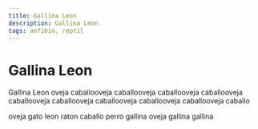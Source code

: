 ```yaml
---
title: Gallina Leon
description: Gallina Leon
tags: anfibio, reptil
---
```


# Gallina Leon

Gallina Leon oveja caballooveja caballooveja caballooveja caballooveja caballooveja caballooveja caballooveja caballooveja caballooveja caballo

oveja gato leon raton caballo perro gallina oveja gallina gallina